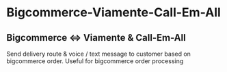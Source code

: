 # Bigcommerce-Viamente-Call-Em-All

## Bigcommerce <=> Viamente & Call-Em-All

Send delivery route & voice / text message to customer based on bigcommerce order. Useful for bigcommerce order processing 
